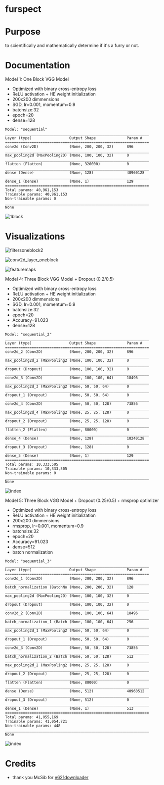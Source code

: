 # furspect

# Purpose
to scientifically and mathematically determine if it's a furry or not.

# Documentation


Model 1: One Block VGG Model
- Optimized with binary cross-entropy loss
- ReLU activation + HE weight initialization
- 200x200 dimmensions
- SGD, lr=0.001, momentum=0.9
- batchsize:32
- epoch=20
- dense=128
```
Model: "sequential"
_________________________________________________________________
Layer (type)                 Output Shape              Param #   
=================================================================
conv2d (Conv2D)              (None, 200, 200, 32)      896       
_________________________________________________________________
max_pooling2d (MaxPooling2D) (None, 100, 100, 32)      0         
_________________________________________________________________
flatten (Flatten)            (None, 320000)            0         
_________________________________________________________________
dense (Dense)                (None, 128)               40960128  
_________________________________________________________________
dense_1 (Dense)              (None, 1)                 129       
=================================================================
Total params: 40,961,153
Trainable params: 40,961,153
Non-trainable params: 0
_________________________________________________________________
None
```
![1block](https://user-images.githubusercontent.com/44306479/119242340-dfe38480-bb11-11eb-8170-a80c9c66682c.png)

# Visualizations
![filtersoneblock2](https://user-images.githubusercontent.com/44306479/119242364-f8ec3580-bb11-11eb-8c66-2fc67870b5e9.png)

![conv2d_layer_oneblock](https://user-images.githubusercontent.com/44306479/119242368-fb4e8f80-bb11-11eb-9029-fcd8859fc67e.png)

![featuremaps](https://user-images.githubusercontent.com/44306479/119242369-fc7fbc80-bb11-11eb-8679-96f2d32518d7.png)

Model 4: Three Block VGG Model + Dropout (0.2/0.5)
- Optimized with binary cross-entropy loss
- ReLU activation + HE weight initialization
- 200x200 dimmensions
- SGD, lr=0.001, momentum=0.9
- batchsize:32
- epoch=20
- Accuracy=91.023
- dense=128

```
Model: "sequential_2"
_________________________________________________________________
Layer (type)                 Output Shape              Param #   
=================================================================
conv2d_2 (Conv2D)            (None, 200, 200, 32)      896       
_________________________________________________________________
max_pooling2d_2 (MaxPooling2 (None, 100, 100, 32)      0         
_________________________________________________________________
dropout (Dropout)            (None, 100, 100, 32)      0         
_________________________________________________________________
conv2d_3 (Conv2D)            (None, 100, 100, 64)      18496     
_________________________________________________________________
max_pooling2d_3 (MaxPooling2 (None, 50, 50, 64)        0         
_________________________________________________________________
dropout_1 (Dropout)          (None, 50, 50, 64)        0         
_________________________________________________________________
conv2d_4 (Conv2D)            (None, 50, 50, 128)       73856     
_________________________________________________________________
max_pooling2d_4 (MaxPooling2 (None, 25, 25, 128)       0         
_________________________________________________________________
dropout_2 (Dropout)          (None, 25, 25, 128)       0         
_________________________________________________________________
flatten_2 (Flatten)          (None, 80000)             0         
_________________________________________________________________
dense_4 (Dense)              (None, 128)               10240128  
_________________________________________________________________
dropout_3 (Dropout)          (None, 128)               0         
_________________________________________________________________
dense_5 (Dense)              (None, 1)                 129       
=================================================================
Total params: 10,333,505
Trainable params: 10,333,505
Non-trainable params: 0
_________________________________________________________________
None
```

![index](https://user-images.githubusercontent.com/44306479/119069028-2d3ce600-b99a-11eb-8f44-e466927ec7ac.png)


Model 5: Three Block VGG Model + Dropout (0.25/0.5) + rmsprop optimizer
- Optimized with binary cross-entropy loss
- ReLU activation + HE weight initialization
- 200x200 dimmensions
- rmsprop, lr=0.001, momentum=0.9
- batchsize:32
- epoch=20
- Accuracy=91.023
- dense=512
- batch normalization


```
Model: "sequential_3"
_________________________________________________________________
Layer (type)                 Output Shape              Param #   
=================================================================
conv2d_1 (Conv2D)            (None, 200, 200, 32)      896       
_________________________________________________________________
batch_normalization (BatchNo (None, 200, 200, 32)      128       
_________________________________________________________________
max_pooling2d (MaxPooling2D) (None, 100, 100, 32)      0         
_________________________________________________________________
dropout (Dropout)            (None, 100, 100, 32)      0         
_________________________________________________________________
conv2d_2 (Conv2D)            (None, 100, 100, 64)      18496     
_________________________________________________________________
batch_normalization_1 (Batch (None, 100, 100, 64)      256       
_________________________________________________________________
max_pooling2d_1 (MaxPooling2 (None, 50, 50, 64)        0         
_________________________________________________________________
dropout_1 (Dropout)          (None, 50, 50, 64)        0         
_________________________________________________________________
conv2d_3 (Conv2D)            (None, 50, 50, 128)       73856     
_________________________________________________________________
batch_normalization_2 (Batch (None, 50, 50, 128)       512       
_________________________________________________________________
max_pooling2d_2 (MaxPooling2 (None, 25, 25, 128)       0         
_________________________________________________________________
dropout_2 (Dropout)          (None, 25, 25, 128)       0         
_________________________________________________________________
flatten (Flatten)            (None, 80000)             0         
_________________________________________________________________
dense (Dense)                (None, 512)               40960512  
_________________________________________________________________
dropout_3 (Dropout)          (None, 512)               0         
_________________________________________________________________
dense_1 (Dense)              (None, 1)                 513       
=================================================================
Total params: 41,055,169
Trainable params: 41,054,721
Non-trainable params: 448
_________________________________________________________________
None
```

![index](https://user-images.githubusercontent.com/44306479/119069028-2d3ce600-b99a-11eb-8f44-e466927ec7ac.png)


# Credits
- thank you McSib for [e621downloader](https://github.com/McSib/e621_downloader)
